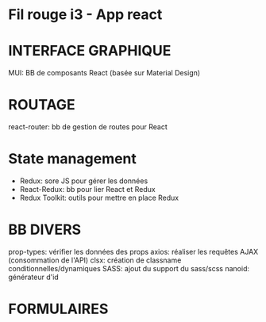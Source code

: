 # Fil rouge i3 - App react


# INTERFACE GRAPHIQUE
MUI: BB de composants React (basée sur Material Design)

# ROUTAGE
react-router: bb de gestion de routes pour React

# State management
- Redux: sore JS pour gérer les données
- React-Redux: bb pour lier React et Redux
- Redux Toolkit: outils pour mettre en place Redux


# BB DIVERS
prop-types: vérifier les données des props
axios: réaliser les requêtes AJAX (consommation de l'API)
clsx: création de classname conditionnelles/dynamiques
SASS: ajout du support du sass/scss
nanoid: générateur d'id


# FORMULAIRES


